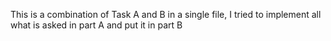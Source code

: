 This is a combination of Task A and B in a single file, I tried to implement all what is asked in part A and put it in part B
